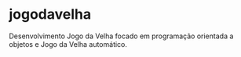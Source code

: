 # jogodavelha
Desenvolvimento Jogo da Velha focado em programação orientada a objetos e Jogo da Velha automático.
